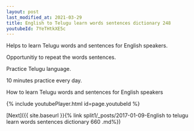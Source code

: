 ```yaml
---
layout: post
last_modified_at: 2021-03-29
title: English to Telugu learn words sentences dictionary 248 
youtubeId: 7YeTHtkXE5c
---
```

 
 
Helps to learn Telugu words and sentences for English speakers.

Opportunitiy to repeat the words sentences. 

Practice Telugu language. 
 
10 minutes practice every day. 
 
How to learn Telugu words and sentences for English speakers 
 
{% include youtubePlayer.html id=page.youtubeId %}
 
 
[Next]({{ site.baseurl }}{% link  split1/_posts/2017-01-09-English to telugu learn words sentences dictionary 660 .md%})
 
